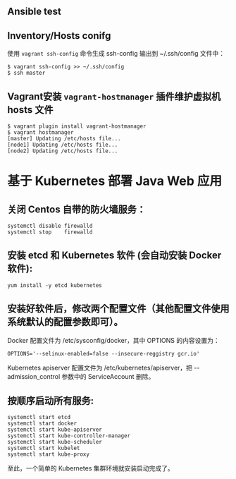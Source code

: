 ## Ansible test

## Inventory/Hosts conifg

使用 `vagrant ssh-config` 命令生成 ssh-config 输出到 ~/.ssh/config 文件中：

```
$ vagrant ssh-config >> ~/.ssh/config
$ ssh master
```

## Vagrant安装 `vagrant-hostmanager` 插件维护虚拟机 hosts 文件

```
$ vagrant plugin install vagrant-hostmanager
$ vagrant hostmanager
[master] Updating /etc/hosts file...
[node1] Updating /etc/hosts file...
[node2] Updating /etc/hosts file...
```

# 基于 Kubernetes 部署 Java Web 应用

## 关闭 Centos 自带的防火墙服务：

```
systemctl disable firewalld
systemctl stop    firewalld
```

## 安装 etcd 和 Kubernetes 软件 (会自动安装 Docker 软件):

```
yum install -y etcd kubernetes
```

## 安装好软件后，修改两个配置文件（其他配置文件使用系统默认的配置参数即可）。

Docker 配置文件为 /etc/sysconfig/docker，其中 OPTIONS 的内容设置为：

```
OPTIONS='--selinux-enabled=false --insecure-reggistry gcr.io'
```

Kubernetes apiserver 配置文件为 /etc/kubernetes/apiserver，把
--admission_control 参数中的 ServiceAccount 删除。

## 按顺序启动所有服务:

```
systemctl start etcd
systemctl start docker
systemctl start kube-apiserver
systemctl start kube-controller-manager
systemctl start kube-scheduler
systemctl start kubelet
systemctl start kube-proxy
```

至此，一个简单的 Kubernetes 集群环境就安装启动完成了。
